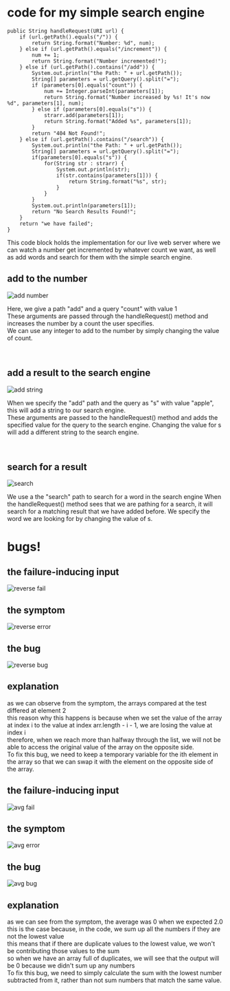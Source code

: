 
# code for my simple search engine

```
public String handleRequest(URI url) {
    if (url.getPath().equals("/")) {
        return String.format("Number: %d", num);
    } else if (url.getPath().equals("/increment")) {
        num += 1;
        return String.format("Number incremented!");
    } else if (url.getPath().contains("/add")) {
        System.out.println("the Path: " + url.getPath());
        String[] parameters = url.getQuery().split("=");
        if (parameters[0].equals("count")) {
            num += Integer.parseInt(parameters[1]);
            return String.format("Number increased by %s! It's now %d", parameters[1], num);
        } else if (parameters[0].equals("s")) {
            strarr.add(parameters[1]);
            return String.format("Added %s", parameters[1]);
        }
        return "404 Not Found!";
    } else if (url.getPath().contains("/search")) {
        System.out.println("the Path: " + url.getPath());
        String[] parameters = url.getQuery().split("=");
        if(parameters[0].equals("s")) {
            for(String str : strarr) {
                System.out.println(str);
                if(str.contains(parameters[1])) {
                    return String.format("%s", str);
                }
            }
        }
        System.out.println(parameters[1]);
        return "No Search Results Found!";
    }
    return "we have failed";
}
```
This code block holds the implementation for our live web server where we can watch a number get incremented by whatever count we want, as well as add words and search for them with the simple search engine.

## add to the number
![add number](addcount.png)

Here, we give a path "add" and a query "count" with value 1 <br>
These arguments are passed through the handleRequest() method and increases the number by a count the user specifies.<br>
We can use any integer to add to the number by simply changing the value of count.

<br>

## add a result to the search engine
![add string](adds.png)

When we specify the "add" path and the query as "s" with value "apple", 
this will add a string to our search engine.<br>
These arguments are passed to the handleRequest() method and adds the specified value for the query to the search engine. Changing the value for s will add a different string to the search engine.

<br>

## search for a result
![search](search.png)

We use a the "search" path to search for a word in the search engine
When the handleRequest() method sees that we are pathing for a search, it will search for a matching result that we have added before. We specify the word we are looking for by changing the value of s.

# bugs!

## the failure-inducing input 

![reverse fail](reverse-test.png)

## the symptom

![reverse error](reverse-error.png)

## the bug

![reverse bug](reverse-bug.png)

## explanation

as we can observe from the symptom, the arrays compared at the test differed at element 2<br>
this reason why this happens is because when we set the value of the array at index i to the value at index arr.length - i - 1, we are losing the value at index i<br>
therefore, when we reach more than halfway through the list, we will not be able to access the original value of the array on the opposite side.<br>
To fix this bug, we need to keep a temporary variable for the ith element in the array so that we can swap it with the element on the opposite side of the array.


## the failure-inducing input 

![avg fail](avg-test.png)

## the symptom

![avg error](avg-symptom.png)

## the bug

![avg bug](avg-bug.png)

## explanation

as we can see from the symptom, the average was 0 when we expected 2.0<br>
this is the case because, in the code, we sum up all the numbers if they are not the lowest value<br>
this means that if there are duplicate values to the lowest value, we won't be contributing those values to the sum<br>
so when we have an array full of duplicates, we will see that the output will be 0 because we didn't sum up any numbers<br>
To fix this bug, we need to simply calculate the sum with the lowest number subtracted from it, rather than not sum numbers that match the same value.
